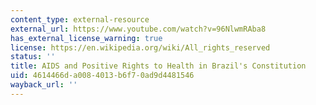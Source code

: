 ```yaml
---
content_type: external-resource
external_url: https://www.youtube.com/watch?v=96NlwmRAba8
has_external_license_warning: true
license: https://en.wikipedia.org/wiki/All_rights_reserved
status: ''
title: AIDS and Positive Rights to Health in Brazil's Constitution
uid: 4614466d-a008-4013-b6f7-0ad9d4481546
wayback_url: ''
---
```


